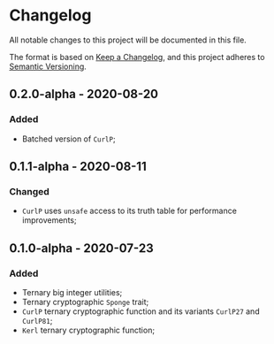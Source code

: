 # Changelog

All notable changes to this project will be documented in this file.

The format is based on [Keep a Changelog](https://keepachangelog.com/en/1.0.0/),
and this project adheres to [Semantic Versioning](https://semver.org/spec/v2.0.0.html).

<!-- ## Unreleased - YYYY-MM-DD

### Added

### Changed

### Deprecated

### Removed

### Fixed

### Security -->

<!-- ## 0.2.1-alpha - 2020-08-27

### Changed

- Transpose binary encoded trit representation to be more performant; -->

## 0.2.0-alpha - 2020-08-20

### Added

- Batched version of `CurlP`;

## 0.1.1-alpha - 2020-08-11

### Changed

- `CurlP` uses `unsafe` access to its truth table for performance improvements;

## 0.1.0-alpha - 2020-07-23

### Added

- Ternary big integer utilities;
- Ternary cryptographic `Sponge` trait;
- `CurlP` ternary cryptographic function and its variants `CurlP27` and `CurlP81`;
- `Kerl` ternary cryptographic function;
